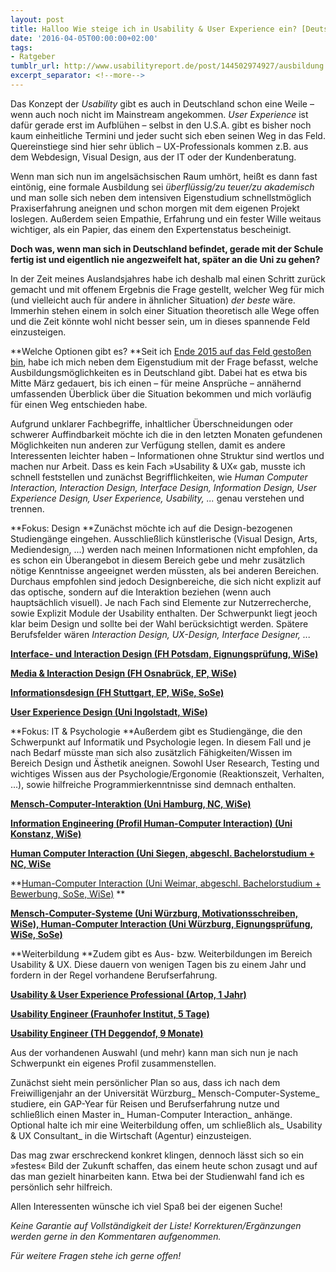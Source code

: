 ```yaml
---
layout: post
title: Halloo Wie steige ich in Usability & User Experience ein? [Deutschland]
date: '2016-04-05T00:00:00+02:00'
tags:
- Ratgeber
tumblr_url: http://www.usabilityreport.de/post/144502974927/ausbildung
excerpt_separator: <!--more-->
---
```

Das Konzept der _Usability_ gibt es auch in Deutschland schon eine Weile – wenn auch noch nicht im Mainstream angekommen. _User Experience_ ist
 dafür gerade erst im Aufblühen – selbst in den U.S.A. gibt es bisher
noch kaum einheitliche Termini und jeder sucht sich eben seinen Weg in
das Feld. Quereinstiege sind hier sehr üblich – UX-Professionals kommen
z.B. aus dem Webdesign, Visual Design, aus der IT oder der
Kundenberatung.

Wenn man sich nun im angelsächsischen Raum umhört, heißt es dann fast eintönig, eine formale Ausbildung sei _überflüssig/zu teuer/zu akademisch_
 und man solle sich neben dem intensiven Eigenstudium schnellstmöglich
Praxiserfahrung aneignen und schon morgen mit dem eigenen Projekt
loslegen. Außerdem seien Empathie, Erfahrung und ein fester Wille
weitaus wichtiger, als ein Papier, das einem den Expertenstatus
bescheinigt.

**Doch was, wenn man sich in Deutschland
befindet, gerade mit der Schule fertig ist und eigentlich nie
angezweifelt hat, später an die Uni zu gehen?**
 <!--more-->

In
 der Zeit meines Auslandsjahres habe ich deshalb mal einen Schritt
zurück gemacht und mit offenem Ergebnis die Frage gestellt, welcher Weg
für mich (und vielleicht auch für andere in ähnlicher Situation) _der beste_
 wäre. Immerhin stehen einem in solch einer Situation theoretisch alle
Wege offen und die Zeit könnte wohl nicht besser sein, um in dieses
spannende Feld einzusteigen.

**Welche Optionen gibt es?
**Seit ich [Ende 2015 auf das Feld gestoßen bin](http://www.usabilityreport.de/post/136262303917/elementaryos-cassidy-james-recently-met-up-with),
 habe ich mich neben dem Eigenstudium mit der Frage befasst, welche
Ausbildungsmöglichkeiten es in Deutschland gibt. Dabei hat es etwa bis
Mitte März gedauert, bis ich einen – für meine Ansprüche – annähernd
umfassenden Überblick über die Situation bekommen und mich vorläufig für
 einen Weg entschieden habe.

Aufgrund unklarer Fachbegriffe,
inhaltlicher Überschneidungen oder schwerer Auffindbarkeit möchte ich
die in den letzten Monaten gefundenen Möglichkeiten nun anderen zur
Verfügung stellen, damit es andere Interessenten leichter haben –
Informationen ohne Struktur sind wertlos und machen nur Arbeit. Dass es
kein Fach »Usability &amp; UX« gab, musste ich schnell feststellen und
zunächst Begrifflichkeiten, wie _Human Computer Interaction,
Interaction Design, Interface Design, Information Design, User
Experience Design, User Experience, Usability, ..._ genau verstehen und trennen.

**Fokus: Design
**Zunächst
 möchte ich auf die Design-bezogenen Studiengänge eingehen.
Ausschließlich künstlerische (Visual Design, Arts, Mediendesign, ...)
werden nach meinen Informationen nicht empfohlen, da es schon ein
Überangebot in diesem Bereich gebe und mehr zusätzlich nötige Kenntnisse
 angeeignet werden müssten, als bei anderen Bereichen. Durchaus
empfohlen sind jedoch Designbereiche, die sich nicht explizit auf das
optische, sondern auf die Interaktion beziehen (wenn auch hauptsächlich
visuell). Je nach Fach sind Elemente zur Nutzerrecherche, sowie Explizit
 Module der Usability enthalten. Der Schwerpunkt liegt jeoch klar beim
Design und sollte bei der Wahl berücksichtigt werden. Spätere
Berufsfelder wären _Interaction Design, UX-Design, Interface Designer, ..._

[**Interface- und Interaction Design (FH Potsdam, Eignungsprüfung, WiSe)**](https://www.fh-potsdam.de/studieren/design/studiengaenge/interfacedesign/)

[**Media &amp; Interaction Design (FH Osnabrück, EP, WiSe)**](https://www.hs-osnabrueck.de/index.php?id=417&amp;L=0)

[**Informationsdesign (FH Stuttgart, EP, WiSe, SoSe)**](https://www.hdm-stuttgart.de/idb/bewerbung/)

[**User Experience Design (Uni Ingolstadt, WiSe)**](http://uxd.thi.de/)

**Fokus: IT &amp; Psychologie
**Außerdem
 gibt es Studiengänge, die den Schwerpunkt auf Informatik und
Psychologie legen. In diesem Fall und je nach Bedarf müsste man sich
also zusätzlich Fähigkeiten/Wissen im Bereich Design und Ästhetik
aneignen. Sowohl User Research, Testing und wichtiges Wissen aus der
Psychologie/Ergonomie (Reaktionszeit, Verhalten, ...), sowie hilfreiche
Programmierkenntnisse sind demnach enthalten.

[**Mensch-Computer-Interaktion (Uni Hamburg, NC, WiSe)**](https://www.uni-hamburg.de/campuscenter/studienangebot/studiengang.html?1239878707)

[**Information Engineering (Profil Human-Computer Interaction) (Uni Konstanz, WiSe)**](https://www.studium.uni-konstanz.de/studienangebot/information-engineering-ba/)

[**Human Computer Interaction (Uni Siegen, abgeschl. Bachelorstudium + NC, WiSe**](http://hci-siegen.de/)

**[Human-Computer Interaction (Uni Weimar, abgeschl. Bachelorstudium + Bewerbung, SoSe, WiSe)](https://www.uni-weimar.de/de/medien/studium/medieninformatik-computer-science-and-media-hci/human-computer-interaction-msc/)
**

[**Mensch-Computer-Systeme (Uni Würzburg, Motivationsschreiben, WiSe),
Human-Computer Interaction (Uni Würzburg, Eignungsprüfung, WiSe, SoSe)**](http://www.uni-wuerzburg.de/?id=87783)

**Weiterbildung
**Zudem
 gibt es Aus- bzw. Weiterbildungen im Bereich Usability &amp; UX. Diese
dauern von wenigen Tagen bis zu einem Jahr und fordern in der Regel
vorhandene Berufserfahrung.

[**Usability &amp; User Experience Professional (Artop, 1 Jahr)**](http://www.artop.de/ausbildung-zum-usability-ux-professional)

[**Usability Engineer (Fraunhofer Institut, 5 Tage)**](http://www.usability-ux.fit.fraunhofer.de/de/weiterbildung/usability-engineer.html)

[**Usability Engineer (TH Deggendof, 9 Monate)**](https://www.th-deg.de/de/weiterbildung/zertifikate/usability-engineer#nav)

Aus der vorhandenen Auswahl (und mehr) kann man sich nun je nach Schwerpunkt ein eigenes Profil zusammenstellen.

Zunächst sieht mein persönlicher Plan so aus, dass ich nach dem Freiwilligenjahr an der Universität Würzburg_ Mensch-Computer-Systeme_ studiere, ein GAP-Year für Reisen und Berufserfahrung nutze und schließlich einen Master in_ Human-Computer Interaction_ anhänge. Optional halte ich mir eine Weiterbildung offen, um schließlich als_ Usability &amp; UX Consultant_ in die Wirtschaft (Agentur) einzusteigen.

Das
 mag zwar erschreckend konkret klingen, dennoch lässt sich so ein
»festes« Bild der Zukunft schaffen, das einem heute schon zusagt und auf
 das man gezielt hinarbeiten kann. Etwa bei der Studienwahl fand ich es
persönlich sehr hilfreich.

Allen Interessenten wünsche ich viel Spaß bei der eigenen Suche!

_Keine Garantie auf Vollständigkeit der Liste! Korrekturen/Ergänzungen werden gerne in den Kommentaren aufgenommen._

_Für weitere Fragen stehe ich gerne offen!_
